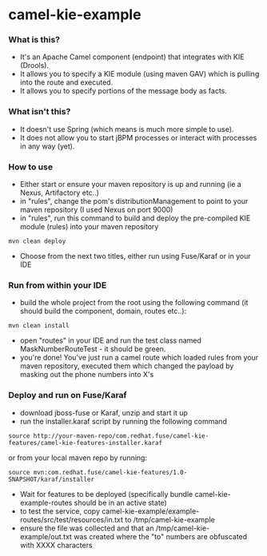 # camel-kie-example


### What is this?

* It's an Apache Camel component (endpoint) that integrates with KIE (Drools).
* It allows you to specify a KIE module (using maven GAV) which is pulling into the route and executed.
* It allows you to specify portions of the message body as facts.


### What isn't this?

* It doesn't use Spring (which means is much more simple to use).
* It does not allow you to start jBPM processes or interact with processes in any way (yet).


### How to use

* Either start or ensure your maven repository is up and running (ie a Nexus, Artifactory etc..)
* in "rules", change the pom's distributionManagement to point to your maven repository (I used Nexus on port 9000)
* in "rules", run this command to build and deploy the pre-compiled KIE module (rules) into your maven repository

```
mvn clean deploy
```
* Choose from the next two titles, either run using Fuse/Karaf or in your IDE


### Run from within your IDE

* build the whole project from the root using the following command (it should build the component, domain, routes etc..):
```
mvn clean install
```
* open "routes" in your IDE and run the test class named MaskNumberRouteTest - it should be green.
* you're done! You've just run a camel route which loaded rules from your maven repository, executed them which changed the payload by masking out the phone numbers into X's


### Deploy and run on Fuse/Karaf

* download jboss-fuse or Karaf, unzip and start it up
* run the installer.karaf script by running the following command
```
source http://your-maven-repo/com.redhat.fuse/camel-kie-features/camel-kie-features-installer.karaf
```
or from your local maven repo by running:
```
source mvn:com.redhat.fuse/camel-kie-features/1.0-SNAPSHOT/karaf/installer
```
* Wait for features to be deployed (specifically bundle camel-kie-example-routes should be in an active state)
* to test the service, copy camel-kie-example/example-routes/src/test/resources/in.txt to /tmp/camel-kie-example
* ensure the file was collected and that an /tmp/camel-kie-example/out.txt was created where the "to" numbers are obfuscated with XXXX characters


